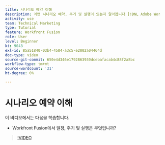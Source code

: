 ```yaml
---
title: 시나리오 예약 이해
description: 어떤 시나리오 예약, 주기 및 실행이 있는지 알아봅니다 [!DNL Adobe Workfront Fusion].
activity: use
team: Technical Marketing
type: Tutorial
feature: Workfront Fusion
role: User
level: Beginner
kt: 9043
exl-id: 85a51840-03b4-4584-a3c5-e2002a04464d
doc-type: video
source-git-commit: 650e4d346e1792863930dcebafacab4c88f2a8bc
workflow-type: tm+mt
source-wordcount: '31'
ht-degree: 0%

---
```


# 시나리오 예약 이해

이 비디오에서는 다음을 학습합니다.

* Workfront Fusion에서 일정, 주기 및 실행은 무엇입니까?

>[!VIDEO](https://video.tv.adobe.com/v/335284/?quality=12&learn=on)
